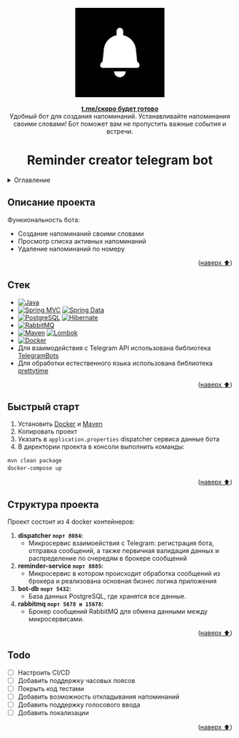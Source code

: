 <a name="readme-top"></a>

<div align="center">

<!-- PROJECT LOGO -->
  <a href="https://github.com/DaniilSergeew/reminder-creator-telegram-bot">
    <img src="files/img/bot logo.jpg" alt="Logo" width="200" height="200">
  </a>

  <p align="center">
    <a href="t.me/"><strong>t.me/скоро будет готово</strong></a>
    <br />
    Удобный бот для создания напоминаний. Устанавливайте напоминания своими словами! Бот поможет вам не пропустить важные события и встречи.
  </p>

# Reminder creator telegram bot

</div>

<!-- TABLE OF CONTENTS -->
<details>
  <summary>Оглавление</summary>
  <ol>
    <li><a href="#Описание-проекта">Описание проекта</a> </li>
    <li><a href="#Стек">Стек</a></li>
    <li><a href="#Быстрый-старт">Быстрый старт</a></li>
    <li><a href="#Структура-проекта">Структура проекта</a></li>
    <li><a href="#Переменные-среды">Переменные среды</a></li>
    <li><a href="#Планы-по-развитию">Планы по развитию</a></li>
  </ol>
</details>

## Описание проекта

Функиональность бота:
- Создание напоминаний своими словами
- Просмотр списка активных напоминаний
- Удаление напоминаний по номеру

<p align="right">(<a href="#readme-top">наверх ⬆️</a>)</p>

## Стек

- [![Java][Java]][Java-url]
- [![Spring MVC][Spring MVC]][Spring MVC-url] [![Spring Data][Spring Data]][Spring Data-url]
- [![PostgreSQL][PostgreSQL]][PostgreSQL-url] [![Hibernate][Hibernate]][Hibernate-url]
- [![RabbitMQ][RabbitMQ]][RabbitMQ-url]
- [![Maven][Maven]][Maven-url] [![Lombok][Lombok]][Lombok-url]
- [![Docker][Docker]][Docker-url]
- Для взаимодействия с Telegram API использована библиотека [TelegramBots](https://github.com/rubenlagus/TelegramBots)
- Для обработки естественного языка использована библиотека [prettytime](https://github.com/ocpsoft/prettytime)

<p align="right">(<a href="#readme-top">наверх ⬆️</a>)</p>

## Быстрый старт

1. Установить  [Docker][docker-url] и [Maven][Maven-url]
2. Копировать проект
3. Указать в ```application.properties``` dispatcher сервиса данные бота
4. В директории проекта в консоли выполнить команды:
  ```sh
  mvn clean package 
  docker-compose up
  ```

<p align="right">(<a href="#readme-top">наверх ⬆️</a>)</p>

## Структура проекта

Проект состоит из 4 docker контейнеров:
1. **dispatcher `порт 8084`:**
    - Микросервис взаимоействия с Telegram: регистрация бота, отправка сообщений, а также первичная валидация данных и распределение по очередям в брокере сообщений
2. **reminder-service `порт 8085`:**
    - Микросервис в котором происходит обработка сообщений из брокера и реализована основная бизнес логика приложения
3. **bot-db `порт 5432`:**
   - База данных PostgreSQL, где хранятся все данные.
4. **rabbitmq `порт 5678 и 15678`:**
   - Брокер сообщений RabbitMQ для обмена данными между микросервисами.
<p align="right">(<a href="#readme-top">наверх ⬆️</a>)</p>

## Todo

- [ ] Настроить CI/CD
- [ ] Добавить поддержку часовых поясов
- [ ] Покрыть код тестами
- [ ] Добавить возможность откладывания напоминаний
- [ ] Добавить поддержку голосового ввода
- [ ] Добавить локализации

<p align="right">(<a href="#readme-top">наверх ⬆️</a>)</p>

<!-- MARKDOWN LINKS & IMAGES -->

[Java]: https://img.shields.io/badge/java%2017-orange?style=for-the-badge&logoColor=white
[Java-url]: https://www.java.com/ru/
[Spring MVC]: https://img.shields.io/badge/Spring%20MVC-6DB33F?style=for-the-badge&logo=spring&logoColor=white
[Spring MVC-url]: https://spring.io/projects/spring-boot
[Spring Data]: https://img.shields.io/badge/Spring%20Data-green?style=for-the-badge&logo=spring&logoColor=white
[Spring Data-url]: https://spring.io/projects/spring-data-jpa
[PostgreSQL]: https://img.shields.io/badge/Postgresql-4169E1?style=for-the-badge&logo=postgresql&logoColor=white
[PostgreSQL-url]: https://www.postgresql.org/
[Hibernate]: https://img.shields.io/badge/Hibernate-59666C?style=for-the-badge&logo=hibernate&logoColor=white
[Hibernate-url]: https://hibernate.org/
[RabbitMQ]: https://img.shields.io/badge/Rabbitmq-FF6600?style=for-the-badge&logo=rabbitmq&logoColor=white
[RabbitMQ-url]: https://www.rabbitmq.com/
[Maven]: https://img.shields.io/badge/Maven-C71A36?style=for-the-badge&logo=apachemaven&logoColor=white
[Maven-url]: https://maven.apache.org/
[Lombok]: https://img.shields.io/badge/Lombok-eb839d?style=for-the-badge&logoColor=white
[Lombok-url]: https://projectlombok.org/
[Docker]: https://img.shields.io/badge/Docker-2496ED?style=for-the-badge&logo=docker&logoColor=white
[Docker-url]: https://www.docker.com/


